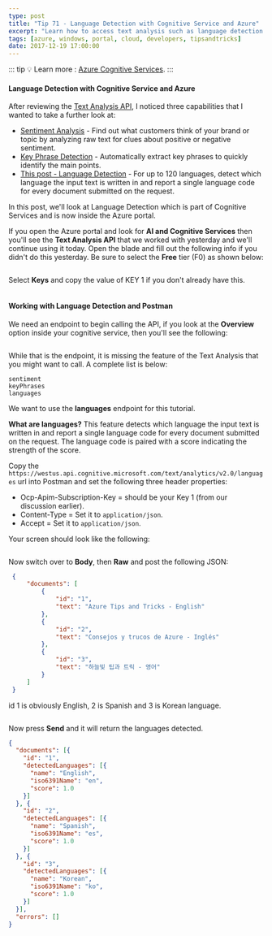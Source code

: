 ```yaml
---
type: post
title: "Tip 71 - Language Detection with Cognitive Service and Azure"
excerpt: "Learn how to access text analysis such as language detection with Cognitive Service and Azure"
tags: [azure, windows, portal, cloud, developers, tipsandtricks]
date: 2017-12-19 17:00:00
---
```


::: tip
:bulb: Learn more : [Azure Cognitive Services](https://docs.microsoft.com/azure/cognitive-services?WT.mc_id=docs-azuredevtips-azureappsdev).
:::

#### Language Detection with Cognitive Service and Azure

After reviewing the [Text Analysis API](https://docs.microsoft.com/azure/cognitive-services/text-analytics/overview?WT.mc_id=docs-azuredevtips-azureappsdev), I noticed three capabilities that I wanted to take a further look at: 

* [Sentiment Analysis](tip72.html) - Find out what customers think of your brand or topic by analyzing raw text for clues about positive or negative sentiment. 
* [Key Phrase Detection](tip70.html) - Automatically extract key phrases to quickly identify the main points. 
* [This post - Language Detection](tip71.html) - For up to 120 languages, detect which language the input text is written in and report a single language code for every document submitted on the request. 

In this post, we'll look at Language Detection which is part of Cognitive Services and is now inside the Azure portal. 

If you open the Azure portal and look for **AI and Cognitive Services** then you'll see the **Text Analysis API** that we worked with yesterday and we'll continue using it today. Open the blade and fill out the following info if you didn't do this yesterday. Be sure to select the **Free** tier (F0) as shown below:

<img :src="$withBase('/files/aicog2.png')">

Select **Keys** and copy the value of KEY 1 if you don't already have this. 

<img :src="$withBase('/files/aicog3.png')">

#### Working with Language Detection and Postman

We need an endpoint to begin calling the API, if you look at the **Overview** option inside your cognitive service, then you'll see the following: 

<img :src="$withBase('/files/aicog6.png')">

While that is the endpoint, it is missing the feature of the Text Analysis that you might want to call. A complete list is below:  

```
sentiment
keyPhrases
languages
```

We want to use the **languages** endpoint for this tutorial. 

**What are languages?** This feature detects which language the input text is written in and report a single language code for every document submitted on the request. The language code is paired with a score indicating the strength of the score.


Copy the `https://westus.api.cognitive.microsoft.com/text/analytics/v2.0/languages` url into Postman and set the following three header properties:

* Ocp-Apim-Subscription-Key = should be your Key 1 (from our discussion earlier). 
* Content-Type = Set it to `application/json`.
* Accept = Set it to `application/json`.

Your screen should look like the following: 

<img :src="$withBase('/files/aicog7.png')">

Now switch over to **Body**, then **Raw** and post the following JSON:

```json
 {
     "documents": [
         {
             "id": "1",
             "text": "Azure Tips and Tricks - English"
         },
         {
             "id": "2",
             "text": "Consejos y trucos de Azure - Inglés"
         },
         {
             "id": "3",
             "text": "하늘빛 팁과 트릭 - 영어"
         }               
     ]
 }
```

id 1 is obviously English, 2 is Spanish and 3 is Korean language. 

<img :src="$withBase('/files/aicog8.png')">

Now press **Send** and it will return the languages detected.

```json
{
  "documents": [{
    "id": "1",
    "detectedLanguages": [{
      "name": "English",
      "iso6391Name": "en",
      "score": 1.0
    }]
  }, {
    "id": "2",
    "detectedLanguages": [{
      "name": "Spanish",
      "iso6391Name": "es",
      "score": 1.0
    }]
  }, {
    "id": "3",
    "detectedLanguages": [{
      "name": "Korean",
      "iso6391Name": "ko",
      "score": 1.0
    }]
  }],
  "errors": []
}
```
